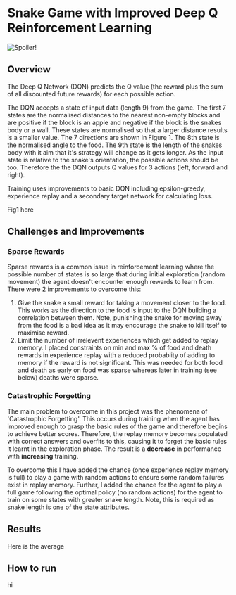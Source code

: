 # Snake Game with Improved Deep Q Reinforcement Learning

![Spoiler!](GIFs/Snake4.gif)

## Overview

The Deep Q Network (DQN) predicts the Q value (the reward plus the sum of all discounted future rewards) for each possible action.

The DQN accepts a state of input data (length 9) from the game. The first 7 states are the normalised distances to the nearest non-empty blocks and are positive if the block is an apple and negative if the block is the snakes body or a wall. These states are normalised so that a larger distance results is a smaller value. The 7 directions are shown in Figure 1. The 8th state is the normalised angle to the food. The 9th state is the length of the snakes body with it aim that it's strategy will change as it gets longer. As the input state is relative to the snake's orientation, the possible actions should be too. Therefore the the DQN outputs Q values for 3 actions (left, forward and right).

Training uses improvements to basic DQN including epsilon-greedy, experience replay and a secondary target network for calculating loss.

Fig1 here

## Challenges and Improvements

### Sparse Rewards
Sparse rewards is a common issue in reinforcement learning where the possible number of states is so large that during initial exploration (random movement) the agent doesn't encounter enough rewards to learn from. There were 2 improvements to overcome this:
1. Give the snake a small reward for taking a movement closer to the food. This works as the direction to the food is input to the DQN building a correlation between them. Note, punishing the snake for moving away from the food is a bad idea as it may encourage the snake to kill itself to maximise reward.
2. Limit the number of irrelevent experiences which get added to replay memory. I placed constraints on min and max % of food and death rewards in experience replay with a reduced probablity of adding to memory if the reward is not significant. This was needed for both food and death as early on food was sparse whereas later in training (see below) deaths were sparse.

### Catastrophic Forgetting
The main problem to overcome in this project was the phenomena of 'Catastrophic Forgetting'. This occurs during training when the agent has improved enough to grasp the basic rules of the game and therefore begins to achieve better scores. Therefore, the replay memory becomes populated with correct answers and overfits to this, causing it to forget the basic rules it learnt in the exploration phase. The result is a **decrease** in performance with **increasing** training.

To overcome this I have added the chance (once experience replay memory is full) to play a game with random actions to ensure some random failures exist in replay memory. Further, I added the chance for the agent to play a full game following the optimal policy (no random actions) for the agent to train on some states with greater snake length. Note, this is required as snake length is one of the state attributes.

## Results
Here is the average

## How to run

hi


